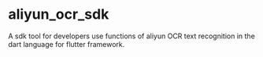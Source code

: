 # aliyun_ocr_sdk
A sdk tool for developers use functions of aliyun OCR text recognition in the dart language for flutter framework.
